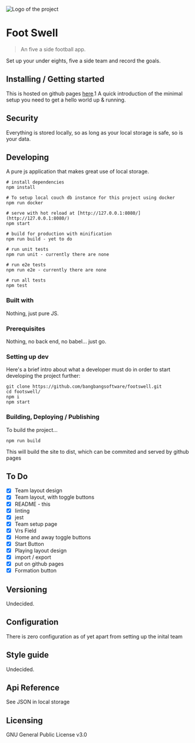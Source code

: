 ![Logo of the project](./logo.png)

#  Foot Swell 
> An five a side football app. 

Set up your under eights, five a side team and record the goals.

## Installing / Getting started

This is hosted on github pages [here](http://bangbangsoftware.github.io/footswell/).1
A quick introduction of the minimal setup you need to get a hello world up &
running.

## Security

Everything is stored locally, so as long as your local storage is safe, so is your data.

## Developing

A pure js application that makes great use of local storage. 

```shell
# install dependencies
npm install

# To setup local couch db instance for this project using docker
npm run docker

# serve with hot reload at [http://127.0.0.1:8080/](http://127.0.0.1:8080/)
npm start

# build for production with minification 
npm run build - yet to do 

# run unit tests
npm run unit - currently there are none

# run e2e tests
npm run e2e - currently there are none

# run all tests
npm test
```

### Built with
Nothing, just pure JS.

### Prerequisites
Nothing, no back end, no babel... just go.

### Setting up dev

Here's a brief intro about what a developer must do in order to start developing
the project further:

```shell
git clone https://github.com/bangbangsoftware/footswell.git
cd footswell/
npm i
npm start 
```

### Building, Deploying / Publishing

To build the project...

```shell
npm run build
```
 This will build the site to dist, which can be commited and served by github
 pages

## To Do

* [x] Team layout design
* [x] Team layout, with toggle buttons
* [x] README - this
* [x] linting
* [x] jest
* [x] Team setup page
* [x] Vrs Field
* [x] Home and away toggle buttons
* [x] Start Button
* [x] Playing layout design
* [x] import / export
* [x] put on github pages
* [x] Formation button

## Versioning

Undecided.

## Configuration

There is zero configuration as of yet apart from setting up the inital team

## Style guide

Undecided.

## Api Reference

See JSON in local storage

## Licensing

GNU General Public License v3.0


